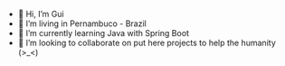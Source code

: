 - 👋 Hi, I’m Gui
- 👀 I’m living in Pernambuco - Brazil
- 🌱 I’m currently learning Java with Spring Boot
- 💞️ I’m looking to collaborate on put here projects to help the humanity (>_<)
